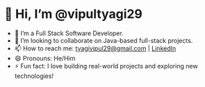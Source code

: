 # 👋 Hi, I’m @vipultyagi29
- 👀 I’m a Full Stack Software Developer.
- 💞️ I’m looking to collaborate on Java-based full-stack projects.
- 📫 How to reach me: tyagivipul29@gmail.com | [LinkedIn](https://www.linkedin.com/in/vipul-tyagi-730b64288)
- 😄 Pronouns: He/Him
- ⚡ Fun fact: I love building real-world projects and exploring new technologies!
